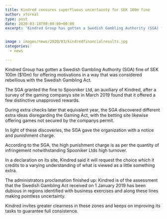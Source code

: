 ```yaml
---
title: Kindred censures superfluous uncertainty for SEK 100m fine
author: xforeal 
type: post
date: 2020-03-18T00:00:00+00:00
excerpt: 'Kindred Group has gotten a Swedish Gambling Authority (SGA) fine of SEK 100m ($10m) for offering motivating forces in a way that was considered rebellious with the Swedish Gambling Act '


image : images/news/2020/03/kindredfinancialresults.jpg
categories:
  - news

---
```

Kindred Group has gotten a Swedish Gambling Authority (SGA) fine of SEK 100m ($10m) for offering motivations in a way that was considered rebellious with the Swedish Gambling Act. 

The SGA granted the fine to Spooniker Ltd, an auxiliary of Kindred, after a survey of the gaming companys site in March 2019 found that it offered a few distinctive unapproved rewards. 

During extra checks later that equivalent year, the SGA discovered different extra ideas disregarding the Gaming Act, with the betting site likewise offering games not secured by the companys permit. 

In light of these discoveries, the SGA gave the organization with a notice and punishment charge. 

According to the SGA, the high punishment charge is as per the quantity of infringement notwithstanding Spooniker Ltds high turnover. 

In a declaration on its site, Kindred said it will request the choice which it credits to a varying understanding of what is viewed as a little something extra. 

The administrators proclamation finished up: Kindred is of the assessment that the Swedish Gambling Act received on 1 January 2019 has been dubious in regions identified with business exercises and along these lines making pointless uncertainty. 

Kindred invites greater clearness in these zones and keeps on improving its tasks to guarantee full consistence.